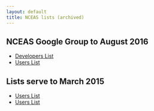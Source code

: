 ```yaml
---
layout: default
title: NCEAS lists (archived)
---
```


<h2>NCEAS Google Group to August 2016</h2>

<ul>
<li><a href="https://groups.google.com/a/admb-project.org/d/forum/developers">Developers List</a></li>
<li><a href="https://groups.google.com/a/admb-project.org/d/forum/users">Users List</a></li>
</ul>

<h2>Lists serve to March 2015</h2>
<ul>
<li><a href="http://lists.admb-project.org/pipermail/users/">Users List</a></li>
<li><a href="http://lists.admb-project.org/pipermail/developers/">Users List</a></li>
</ul>
